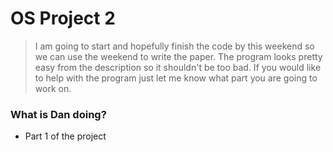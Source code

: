 # OS Project 2

> I am going to start and hopefully finish the code by this weekend so we can use the weekend to write the paper. The program looks pretty easy from the description so it shouldn't be too bad. If you would like to help with the program just let me know what part you are going to work on.

### What is Dan doing?
* Part 1 of the project
